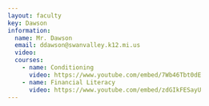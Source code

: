 ```yaml
---
layout: faculty
key: Dawson
information:
  name: Mr. Dawson
  email: ddawson@swanvalley.k12.mi.us
  video: 
  courses:
    - name: Conditioning
      video: https://www.youtube.com/embed/7Wb46Tbt0dE
    - name: Financial Literacy
      video: https://www.youtube.com/embed/zdGIkFESayU
---
```

